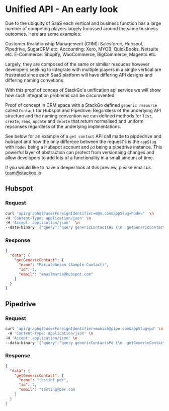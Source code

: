 # Unified API - An early look

Due to the ubiquity of SaaS each vertical and business function has a large number of competing players largely focussed around the same business outcomes. Here are some examples:

Customer Realationship Management (CRM): Salesforce, Hubspot, Pipedrive, SugarCRM etc.
Accounting: Xero, MYOB, QuickBooks, Netsuite etc.
E-Commerce: Shopify, WooCommerce, BigCommerce, Magento etc.

Largely, they are composed of the same or similiar resouces however developers seeking to integrate with multiple players in a single vertical are frustrated since each SaaS platform will have differing API designs and differing naming convetions. 

With this proof of concep of StackGo's unification api service we will show how such integration problems can be circumvented. 

Proof of concept in CRM space with a StackGo defined `generic resource` called `Contact` for Hubspot and Pipedrive. Regardless of the underlying API structure and the naming convention we can defined methods for `list`, `create`, `read`, `update` and `delete` that return normalised and uniform repsonses regardless of the underlying implmentations.

See below for an example of a `get contact` API call made to pipdedrive and hubspot and how the only differece between the request's is the `appSlug` with `hbdev` being a Hubspot account and `pd` being a pipedrive instance. This powerful layer of abstraction can protect from versionaing changes and allow developers to add lots of a functionality in a small amount of time.

If you would like to have a deeper look at this preview, please email us team@stackgo.io

## Hubspot 


### Request

```bash
curl 'api/graphql?userForeignIdentifier=m@m.com&appSlug=hbdev'  \n
-H 'Content-Type: application/json' \n
-H 'Accept: application/json'  \n
--data-binary '{"query":"query genericContactsHs {\n  getGenericContact(id: 1) {\n    name\n    id\n    email\n  }\n}"}'
```

### Response 

```json
{
  "data": {
    "getGenericContact": {
      "name": "MariaJohnson (Sample Contact)",
      "id": 1,
      "email": "emailmaria@hubspot.com"
    }
  }
}
```


## Pipedrive

### Request 
```bash
curl 'api/graphql?userForeignIdentifier=manish@pipe.com&appSlug=pd' \n
 -H 'Content-Type: application/json' \n
-H 'Accept: application/json' \n
--data-binary '{"query":"query genericContactsPd {\n  getGenericContact(id: 2) {\n    name\n    id\n    email\n  }\n}"}'
```

### Response

```json
{
  "data": {
    "getGenericContact": {
      "name": "testinf per",
      "id": 2,
      "email": "testing@per.com
    }
  }
}
```